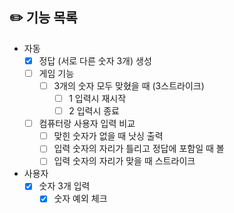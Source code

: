 ## ✏️ 기능 목록

- 자동
  - [X] 정답 (서로 다른 숫자 3개) 생성
  - [ ] 게임 기능
    - [ ] 3개의 숫자 모두 맞혔을 때 (3스트라이크)
      -  [ ] 1 입력시 재시작
      -  [ ] 2 입력시 종료
  - [ ] 컴퓨터랑 사용자 입력 비교
    - [ ] 맞힌 숫자가 없을 때 낫싱 출력
    - [ ] 입력 숫자의 자리가 틀리고 정답에 포함일 때 볼
    - [ ] 입력 숫자의 자리가 맞을 때 스트라이크

- 사용자
  - [X] 숫자 3개 입력
    - [X] 숫자 예외 체크
